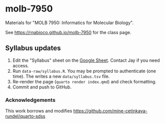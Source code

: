 # molb-7950


Materials for "MOLB 7950: Informatics for Molecular Biology".

See <https://rnabioco.github.io/molb-7950> for the class page.

## Syllabus updates

1.  Edit the "Syllabus" sheet on the [Google
    Sheet](https://docs.google.com/spreadsheets/d/1MSu1YZdKk7LK9-m7EjzoMWggwlsEJ7dC1aiax85uvrE/edit#gid=1069962431).
    Contact Jay if you need access.
2.  Run `data-raw/syllabus.R`. You may be prompted to authenticate (one
    time). The writes a new `data/syllabus.tsv` file.
3.  Re-render the page (`quarto render index.qmd`) and check formatting.
4.  Commit and push to GitHub.

### Acknowledgements

This work borrows and modifies
https://github.com/mine-cetinkaya-rundel/quarto-sdss
